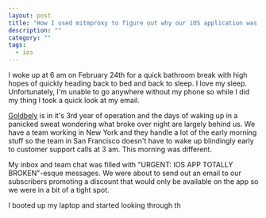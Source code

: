 ```yaml
---
layout: post
title: "How I used mitmproxy to figure out why our iOS application was crashing on launch."
description: ""
category: ""
tags:
  - ios
---
```


I woke up at 6 am on February 24th for a quick bathroom break with high hopes of
quickly heading back to bed and back to sleep. I love my sleep. Unfortunately,
I'm unable to go anywhere without my phone so while I did my thing I took a
quick look at my email.

[Goldbely](https://www.goldbely.com) is in it's 3rd year of operation and the
days of waking up in a panicked sweat wondering what broke over night are
largely behind us. We have a team working in New York and they handle a lot of
the early morning stuff so the team in San Francisco doesn't have to wake up
blindingly early to customer support calls at 3 am. This morning was different.

My inbox and team chat was filled with "URGENT: IOS APP TOTALLY BROKEN"-esque
messages. We were about to send out an email to our subscribers promoting a
discount that would only be available on the app so we were in a bit of a tight
spot.

I booted up my laptop and started looking through th
